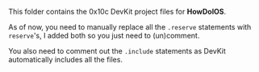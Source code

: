 This folder contains the 0x10c DevKit project files for **HowDoIOS**.

As of now, you need to manually replace all the `.reserve` statements with `reserve`'s, I added both so you just need to (un)comment.

You also need to comment out the `.include` statements as DevKit automatically includes all the files.
